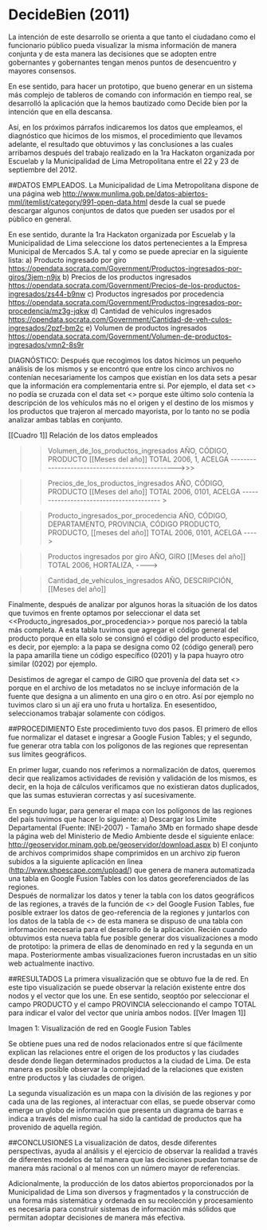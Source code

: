 # DecideBien (2011)

La intención de este desarrollo se orienta a que tanto el ciudadano como el funcionario público pueda visualizar la misma información de manera conjunta y de esta manera las decisiones que se adopten entre gobernantes y gobernantes tengan menos puntos de desencuentro y mayores consensos. 

En ese sentido, para hacer un prototipo, que bueno generar en un sistema más complejo de tableros de comando con información en tiempo real, se desarrolló la aplicación que la hemos bautizado como Decide bien por la intención que en ella descansa. 

Así, en los próximos párrafos indicaremos los datos que empleamos, el diagnóstico que hicimos de los mismos, el procedimiento que llevamos adelante, el resultado que obtuvimos y las conclusiones a las cuales arribamos después del trabajo realizado en la 1ra Hackaton organizada por Escuelab y la Municipalidad de Lima Metropolitana entre el 22 y 23 de septiembre del 2012. 

##DATOS EMPLEADOS.
La Municipalidad de Lima Metropolitana dispone de una página web http://www.munlima.gob.pe/datos-abiertos-mml/itemlist/category/991-open-data.html desde la cual se puede descargar algunos conjuntos de datos que pueden ser usados por el pùblico en general. 

En ese sentido, durante la 1ra Hackaton organizada por Escuelab y la Municipalidad de Lima 
seleccione los datos pertenecientes a la Empresa Municipal de Mercados S.A. tal y como se puede apreciar en la siguiente lista: 
a) Producto ingresado por giro
https://opendata.socrata.com/Government/Productos-ingresados-por-giros/3jem-n9jx
b) Precios de los productos ingresados
https://opendata.socrata.com/Government/Precios-de-los-productos-ingresados/zs44-b9nw
c) Productos ingresados por procedencia
https://opendata.socrata.com/Government/Productos-ingresados-por-procedencia/mz3g-jqkw
d) Cantidad de vehículos ingresados
https://opendata.socrata.com/Government/Cantidad-de-veh-culos-ingresados/2pzf-bm2c
e) Volumen de productos ingresados
https://opendata.socrata.com/Government/Volumen-de-productos-ingresados/vmn2-8s9r

DIAGNÓSTICO: 
Después que recogimos los datos hicimos un pequeño análisis de los mismos y se encontró que entre los cinco archivos no contenían necesariamente los campos que existían en los data sets a pesar que la información era complementaria entre si. 
Por ejemplo, el data set <> no podía se cruzada con el data set <> porque este último solo contenía la descripción de los vehículos más no el origen y el destino de los mismos y los productos que trajeron al mercado mayorista, por lo tanto no se podía analizar ambas tablas en conjunto. 

[[Cuadro 1]] Relación de los datos empleados
>>Volumen_de_los_productos_ingresados
AÑO, CÓDIGO, PRODUCTO [[Meses del año]] TOTAL 
2006, 1, ACELGA ------------------------------------------------>>>

>>Precios_de_los_productos_ingresados
AÑO, CÓDIGO, PRODUCTO [[Meses del año]] TOTAL
2006, 0101, ACELGA ---------------------------------------- >

>>Producto_ingresados_por_procedencia
AÑO, CÓDIGO, DEPARTAMENTO, PROVINCIA, CÓDIGO PRODUCTO, PRODUCTO, [[meses del año]] TOTAL
2006, 0101, ACELGA ---->

>>Productos ingresados por giro
AÑO, GIRO [[Meses del año]] TOTAL
2006, HORTALIZA, ---->

>>Cantidad_de_vehículos_ingresados
AÑO, DESCRIPCIÓN, [[Meses del año]] 

Finalmente, después de analizar por algunos horas la situación de los datos que tuvimos en frente optamos por seleccionar el data set <<Producto_ingresados_por_procedencia>> porque nos pareció la tabla más completa. A esta tabla tuvimos que agregar el código general del producto porque en ella solo se consignó el código del producto específico, es decir, por ejemplo: a la papa se designa como 02 (código general) pero la papa amarilla tiene un código específico (0201) y la papa huayro otro similar (0202) por ejemplo. 

Desistimos de agregar el campo de GIRO que provenía del data set <> porque en el archivo de los metadatos no se incluye información de la fuente que designa a un alimento en una giro o en otro. Así por ejemplo no tuvimos claro si un ají era uno fruta u hortaliza. En esesentidoo, seleccionamos trabajar solamente con códigos. 

##PROCEDIMIENTO
Este procedimiento tuvo dos pasos. El primero de ellos fue normalizar el dataset e ingresar a Google Fusion Tables; y el segundo, fue generar otra tabla con los polígonos de las regiones que representan sus límites geográficos. 

En primer lugar, cuando nos referimos a normalización de datos, queremos decir que realizamos actividades de revisión y validación de los mismos, es decir, en la hoja de cálculos verificamos que no existieran datos duplicados, que las sumas estuvieran correctas y así sucesivamente. 

En segundo lugar, para generar el mapa con los polígonos de las regiones del país tuvimos que hacer lo siguiente:
a) Descargar los Límite Departamental (Fuente: INEI-2007) - Tamaño 3Mb en formado shape desde la página web del Ministerio de Medio Ambiente desde el siguiente enlace: http://geoservidor.minam.gob.pe/geoservidor/download.aspx
b) El conjunto de archivos comprimidos shape comprimidos en un archivo zip fueron subidos a la siguiente aplicación en lìnea (http://www.shpescape.com/upload/) que genera de manera automatizada una tabla en Google Fusion Tables con los datos georeferenciados de las regiones.   
Después de normalizar los datos y tener la tabla con los datos geográficos de las regiones, a través de la función de <> del Google Fusion Tables, fue posible extraer los datos de geo-referencia de la regiones y juntarlos con los datos de la tabla de <> de esta manera se dispuso de una tabla con información necesaria para el desarrollo de la aplicación. 
Recién cuando obtuvimos esta nueva tabla fue posible generar dos visualizaciones a modo de prototipo: la primera de ellas de denominado en red y la segunda en un mapa. Posteriormente ambas visualizaciones fueron incrustadas en un sitio web actualmente inactivo. 

##RESULTADOS 
La primera visualización que se obtuvo fue la de red. En este tipo visualización se puede observar la relación existente entre dos nodos y el vector que los une. En ese sentido, seoptóo por seleccionar el campo PRODUCTO y el campo PROVINCIA seleccionando el campo TOTAL para indicar el valor del vector que uniría ambos nodos. [[Ver Imagen 1]]

Imagen 1: Visualización de red en Google Fusion Tables 

Se obtiene pues una red de nodos relacionados entre sí que fácilmente explican las relaciones entre el origen de los productos y las ciudades desde donde llegan determinados productos a la ciudad de Lima. De esta manera es posible observar la complejidad de la relaciones que existen entre productos y las ciudades de origen. 

La segunda visualización es un mapa con la división de las regiones y por cada una de las regiones, al interactuar con ellas, se puede observar como emerge un globo de información que presenta un diagrama de barras e indica a través del mismo cual ha sido la cantidad de productos que ha provenido de aquella región. 

##CONCLUSIONES 
La visualización de datos, desde diferentes perspectivas, ayuda al análisis y el ejercicio de observar la realidad a través de diferentes modelos de tal manera que las decisiones puedan tomarse de manera más racional o al menos con un número mayor de referencias. 

Adicionalmente, la producción de los datos abiertos proporcionados por la Municipalidad de Lima son diversos y fragmentados y la construcción de una forma más sistemática y ordenada en su recolección y procesamiento es necesaria para construir sistemas de información más sólidos que permitan adoptar decisiones de manera más efectiva.  

